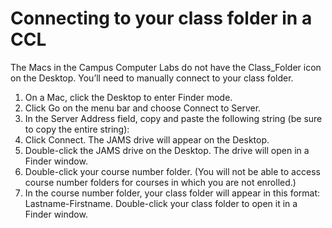 # Connecting to your class folder in a CCL

The Macs in the Campus Computer Labs do not have the Class_Folder icon on the Desktop. You’ll need to manually connect to your class folder. 

1.	On a Mac, click the Desktop to enter Finder mode.
2.	Click Go on the menu bar and choose Connect to Server.
3.	In the Server Address field, copy and paste the following string (be sure to copy the entire string):
4.	Click Connect. The JAMS drive will appear on the Desktop. 
5.	Double-click the JAMS drive on the Desktop. The drive will open in a Finder window. 
6.	Double-click your course number folder. (You will not be able to access course number folders for courses in which you are not enrolled.)
7.	In the course number folder, your class folder will appear in this format: Lastname-Firstname. Double-click your class folder to open it in a Finder window.